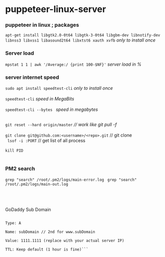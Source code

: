 # puppeteer-linux-server

### puppeteer in linux ; packages 
``` apt-get install libgtk2.0-0t64 libgtk-3-0t64 libgbm-dev libnotify-dev libnss3 libxss1 libasound2t64 libxtst6 xauth xvfb ```  <i>only to install once</i> 
<br>
### Server load 
``` mpstat 1 1 | awk '/Average:/ {print 100-$NF}' ``` <i>server load in %</i> 

### server internet speed
```sudo apt install speedtest-cli``` <i>only to install once</i> <br><br>
``` speedtest-cli ``` <i>speed in MegaBits</i> <br><br>
```speedtest-cli --bytes ``` <i>speed in megabytes</i> <br><br>


```git reset --hard origin/master``` <i>// work like git pull -f</i>
<br><br>
```git clone git@github.com:<username>/<repo>.git``` // git clone 
<br>
``` lsof -i :PORT``` // get list of all process
<br><br>
``` kill PID ```
<br><br>
### PM2 search
```grep "search" /root/.pm2/logs/main-error.log ```
```grep "search" /root/.pm2/logs/main-out.log```

<br><br><br>
GoDaddy Sub Domain
``` Fill in the DNS Record:

Type: A

Name: subDomain // 2nd for www.subDomain

Value: 1111.1111 (replace with your actual server IP)

TTL: Keep default (1 hour is fine)```
